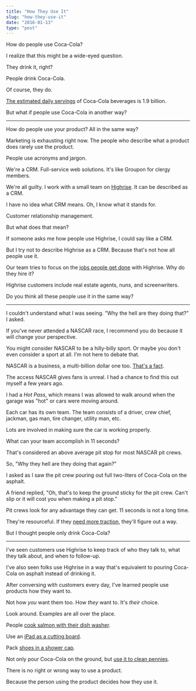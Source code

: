 ```yaml
---
title: "How They Use It"
slug: "how-they-use-it"
date: "2016-01-13"
type: "post"
---
```


How do people use Coca-Cola? 

I realize that this might be a wide-eyed question. 

They drink it, right? 

People drink Coca-Cola. 

Of course, they do. 

[The estimated daily servings](http://www.worldofcoca-cola.com/about-us/coca-cola-history/) of Coca-Cola beverages is 1.9 billion. 

But what if people use Coca-Cola in another way? 

* * * 

How do people use your product? All in the same way? 

Marketing is exhausting right now. The people who describe what a product does rarely use the product. 

People use acronyms and jargon.  

We're a CRM. Full-service web solutions. It's like Groupon for clergy members. 

We're all guilty. I work with a small team on [Highrise](https://highrisehq.com/). It can be described as a CRM. 

I have no idea what CRM means. Oh, I know what it stands for. 

Customer relationship management. 

But what does that mean? 

If someone asks me how people use Highrise, I could say like a CRM.

But I try not to describe Highrise as a CRM. Because that's not how all people use it. 

Our team tries to focus on the [jobs people get done](http://justinjackson.ca/hidden/) with Highrise. Why do they hire it? 

Highrise customers include real estate agents, nuns, and screenwriters. 

Do you think all these people use it in the same way? 

* * * 

I couldn't understand what I was seeing. "Why the hell are they doing that?" I asked.  

If you've never attended a NASCAR race, I recommend you do because it will change your perspective. 

You might consider NASCAR to be a hilly-billy sport. Or maybe you don't even consider a sport at all. I'm not here to debate that. 

NASCAR is a business, a multi-billion dollar one too. [That's a fact](http://www.forbes.com/nascar-valuations/). 

The access NASCAR gives fans is unreal. I had a chance to find this out myself a few years ago. 

I had a *Hot Pass*, which means I was allowed to walk around when the garage was "hot" or cars were moving around. 

Each car has its own team. The team consists of a driver, crew chief, jackman, gas man, tire changer, utility man, etc. 

Lots are involved in making sure the car is working properly. 

What can your team accomplish in 11 seconds? 

That's considered an above average pit stop for most NASCAR pit crews. 

So, "Why they hell are they doing that again?"

I asked as I saw the pit crew pouring out full two-liters of Coca-Cola on the asphalt. 

A friend replied, "Oh, that's to keep the ground sticky for the pit crew. Can't slip or it will cost you when making a pit stop."

Pit crews look for any advantage they can get. 11 seconds is not a long time. 

They're resourceful. If they [need more traction](http://blackflag.jalopnik.com/nascars-pit-stalls-have-been-extra-slippery-tonight-1789196678), they'll figure out a way. 

But I thought people only drink Coca-Cola? 

* * * 

I've seen customers use Highrise to keep track of who they talk to, what they talk about, and when to follow-up. 

I've also seen folks use Highrise in a way that's equivalent to pouring Coca-Cola on asphalt instead of drinking it. 

After conversing with customers every day, I've learned people use products how they want to. 

Not how *you* want them too. How *they* want to. It's *their* choice. 

Look around. Examples are all over the place. 

People [cook salmon with their dish washer](http://www.thekitchn.com/can-you-really-cook-salmon-in-a-dishwasher-putting-tips-to-the-test-in-the-kitchn-218048). 

Use an [iPad as a cutting board](http://www.snotr.com/video/8965/So_papa__how_do_you_like_the_iPad_we_got_you).

Pack [shoes in a shower cap](http://lifehacker.com/5874035/pack-shoes-in-hotel-shower-caps-to-keep-your-luggage-contents-clean). 

Not only pour Coca-Cola on the ground, but [use it to clean pennies](http://prop-tricks.wonderhowto.com/how-to/clean-penny-with-coke-209448/). 

There is no right or wrong way to use a product. 

Because the person using the product decides how they use it. 
